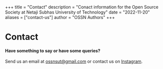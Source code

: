 +++
title = "Contact"
description = "Conact information for the Open Source Society at Netaji Subhas University of Technology"
date = "2022-11-20"
aliases = ["contact-us"]
author = "OSSN Authors"
+++

# Contact

#### Have something to say or have some queries?

Send us an email at [ossnsut@gmail.com](mailto:ossnsut@gmail.com) or
contact us on [Instagram](https://www.instagram.com/oss.nsut/).
